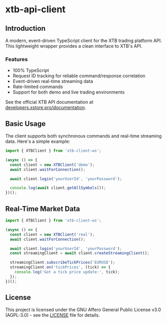 # xtb-api-client

## Introduction

A modern, event-driven TypeScript client for the XTB trading platform API. This lightweight wrapper provides a clean interface to XTB's API.

### Features

- 100% TypeScript
- Request ID tracking for reliable command/response correlation
- Event-driven real-time streaming data
- Rate-limited commands
- Support for both demo and live trading environments

See the official XTB API documentation at [developers.xstore.pro/documentation](http://developers.xstore.pro/documentation).

## Basic Usage

The client supports both synchronous commands and real-time streaming data. Here's a simple example:

```typescript
import { XTBClient } from 'xtb-client-ws';

(async () => {
  const client = new XTBClient('demo');
  await client.waitForConnection();

  await client.login('yourUserId', 'yourPassword');

  console.log(await client.getAllSymbols());
})();
```

## Real-Time Market Data

```typescript
import { XTBClient } from 'xtb-client-ws';

(async () => {
  const client = new XTBClient('real');
  await client.waitForConnection();

  await client.login('yourUserId', 'yourPassword');
  const streamingClient = await client.createStreamingClient();

  streamingClient.subscribeTickPrices('EURUSD');
  streamingClient.on('tickPrices', (tick) => {
    console.log('Got a tick price update:', tick);
  });
})();
```

## License

This project is licensed under the GNU Affero General Public License v3.0 (AGPL-3.0) - see the [LICENSE](LICENSE) file for details.